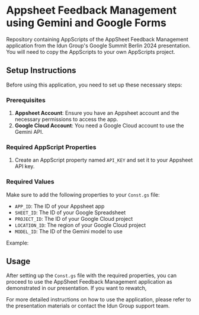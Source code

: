 # Appsheet Feedback Management using Gemini and Google Forms

Repository containing AppScripts of the AppSheet Feedback Management application from the Idun Group's Google Summit Berlin 2024 presentation. You will need to copy the AppScripts to your own AppScripts project.

## Setup Instructions

Before using this application, you need to set up these necessary steps:

### Prerequisites

1. **Appsheet Account**: Ensure you have an Appsheet account and the necessary permissions to access the app.
2. **Google Cloud Account**: You need a Google Cloud account to use the Gemini API.


### Required AppScript Properties

1. Create an AppScript property named `API_KEY` and set it to your Appsheet API key.


### Required Values

Make sure to add the following properties to your `Const.gs` file:

- `APP_ID`: The ID of your Appsheet app
- `SHEET_ID`: The ID of your Google Spreadsheet
- `PROJECT_ID`: The ID of your Google Cloud project
- `LOCATION_ID`: The region of your Google Cloud project
- `MODEL_ID`: The ID of the Gemini model to use

Example:


## Usage

After setting up the `Const.gs` file with the required properties, you can proceed to use the AppSheet Feedback Management application as demonstrated in our presentation.
If you want to rewatch,

For more detailed instructions on how to use the application, please refer to the presentation materials or contact the Idun Group support team.

